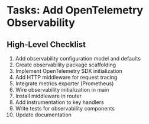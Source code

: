 # Tasks: Add OpenTelemetry Observability

## High-Level Checklist

1. Add observability configuration model and defaults
2. Create observability package scaffolding
3. Implement OpenTelemetry SDK initialization
4. Add HTTP middleware for request tracing
5. Integrate metrics exporter (Prometheus)
6. Wire observability initialization in main
7. Install middleware in router
8. Add instrumentation to key handlers
9. Write tests for observability components
10. Update documentation
